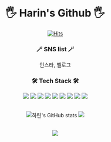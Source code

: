 <div align="center">
  
<!-- ![header](https://capsule-render.vercel.app/api?type=Waving&color=F1BDB0&height=200&section=header&text=하린's&nbsp;github&fontColor=ffffff&fontSize=70&animation=fadeIn&fontAlignY=55) -->

  <h1> 🖐️ Harin's Github 🖐️</h1>
  
[![Hits](https://hits.seeyoufarm.com/api/count/incr/badge.svg?url=https://github.com/hlleee&count_bg=%23E46F90&title_bg=%23555555&icon=github.svg&icon_color=%23E7E7E7&title=hits&edge_flat=false)](https://hits.seeyoufarm.com)

  
<h3 align="center"> 🪄 SNS list 🪄 </h3>
인스타, 벨로그
  
<h3 align="center"> 🛠 Tech Stack 🛠 </h3>
<img src="https://img.shields.io/badge/c-A8B9CC?style=for-the-badge&logo=C&logoColor=white">
<img src="https://img.shields.io/badge/JAVA-007396?style=for-the-badge&logo=java&logoColor=white">
<img src="https://img.shields.io/badge/android-3DDC84?style=for-the-badge&logo=android&logoColor=white">
<img src="https://img.shields.io/badge/javascript-F7DF1E?style=for-the-badge&logo=javascript&logoColor=black">
<img src="https://img.shields.io/badge/node.js-339933?style=for-the-badge&logo=nodedotjs&logoColor=white">
<img src="https://img.shields.io/badge/html-E34F26?style=for-the-badge&logo=html5&logoColor=white">
<img src="https://img.shields.io/badge/css-1572B6?style=for-the-badge&logo=css3&logoColor=white">
<img src="https://img.shields.io/badge/oracle-F80000?style=for-the-badge&logo=oracle&logoColor=white">
<img src="https://img.shields.io/badge/mysql-4479A1?style=for-the-badge&logo=mysql&logoColor=white">


<br>
<br>
  
![하린's GitHub stats](https://github-readme-stats.vercel.app/api?username=hlleee&show_icons=true&theme=gruvbox_light)
<img src="https://github-readme-stats.vercel.app/api/top-langs/?username=hlleee&layout=compact">
  
<br>
  
<img src="https://ghchart.rshah.org/ffa500/hlleee" />
<!-- FFA500 -->

</div>


